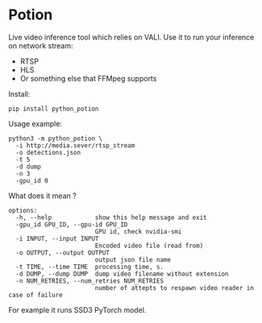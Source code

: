 # Potion

Live video inference tool which relies on VALI.
Use it to run your inference on network stream:
- RTSP
- HLS
- Or something else that FFMpeg supports

Install:
```
pip install python_potion
```

Usage example:
```
python3 -m python_potion \
  -i http://media.sever/rtsp_stream
  -o detections.json
  -t 5
  -d dump
  -n 3
  -gpu_id 0
```

What does it mean ?
```
options:
  -h, --help            show this help message and exit
  -gpu_id GPU_ID, --gpu-id GPU_ID
                        GPU id, check nvidia-smi
  -i INPUT, --input INPUT
                        Encoded video file (read from)
  -o OUTPUT, --output OUTPUT
                        output json file name
  -t TIME, --time TIME  processing time, s.
  -d DUMP, --dump DUMP  dump video filename without extension
  -n NUM_RETRIES, --num_retries NUM_RETRIES
                        number of attepts to respawn video reader in case of failure
```

For example it runs SSD3 PyTorch model.